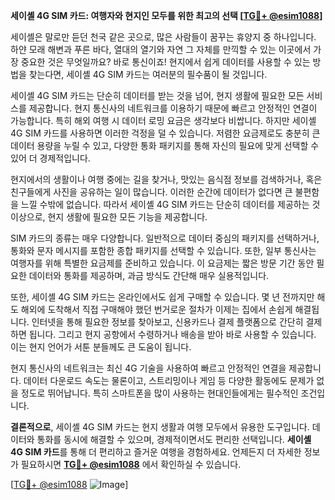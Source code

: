 **세이셸 4G SIM 카드: 여행자와 현지인 모두를 위한 최고의 선택 [[TG💪+ @esim1088](https://t.me/s/esim1088)]**

세이셸은 말로만 듣던 천국 같은 곳으로, 많은 사람들이 꿈꾸는 휴양지 중 하나입니다. 하얀 모래 해변과 푸른 바다, 열대의 열기와 자연 그 자체를 만끽할 수 있는 이곳에서 가장 중요한 것은 무엇일까요? 바로 통신이죠! 현지에서 쉽게 데이터를 사용할 수 있는 방법을 찾는다면, 세이셸 4G SIM 카드는 여러분의 필수품이 될 것입니다.

세이셸 4G SIM 카드는 단순히 데이터를 받는 것을 넘어, 현지 생활에 필요한 모든 서비스를 제공합니다. 현지 통신사의 네트워크를 이용하기 때문에 빠르고 안정적인 연결이 가능합니다. 특히 해외 여행 시 데이터 로밍 요금은 생각보다 비쌉니다. 하지만 세이셸 4G SIM 카드를 사용하면 이러한 걱정을 덜 수 있습니다. 저렴한 요금제로도 충분히 큰 데이터 용량을 누릴 수 있고, 다양한 통화 패키지를 통해 자신의 필요에 맞게 선택할 수 있어 더 경제적입니다.

현지에서의 생활이나 여행 중에는 길을 찾거나, 맛있는 음식점 정보를 검색하거나, 혹은 친구들에게 사진을 공유하는 일이 많습니다. 이러한 순간에 데이터가 없다면 큰 불편함을 느낄 수밖에 없습니다. 따라서 세이셸 4G SIM 카드는 단순히 데이터를 제공하는 것 이상으로, 현지 생활에 필요한 모든 기능을 제공합니다.

SIM 카드의 종류는 매우 다양합니다. 일반적으로 데이터 중심의 패키지를 선택하거나, 통화와 문자 메시지를 포함한 종합 패키지를 선택할 수 있습니다. 또한, 일부 통신사는 여행자를 위해 특별한 요금제를 준비하고 있습니다. 이 요금제는 짧은 방문 기간 동안 필요한 데이터와 통화를 제공하며, 과금 방식도 간단해 매우 실용적입니다.

또한, 세이셸 4G SIM 카드는 온라인에서도 쉽게 구매할 수 있습니다. 몇 년 전까지만 해도 해외에 도착해서 직접 구매해야 했던 번거로운 절차가 이제는 집에서 손쉽게 해결됩니다. 인터넷을 통해 필요한 정보를 찾아보고, 신용카드나 결제 플랫폼으로 간단히 결제하면 됩니다. 그리고 현지 공항에서 수령하거나 배송을 받아 바로 사용할 수 있습니다. 이는 현지 언어가 서툰 분들께도 큰 도움이 됩니다.

현지 통신사의 네트워크는 최신 4G 기술을 사용하여 빠르고 안정적인 연결을 제공합니다. 데이터 다운로드 속도는 물론이고, 스트리밍이나 게임 등 다양한 활동에도 문제가 없을 정도로 뛰어납니다. 특히 스마트폰을 많이 사용하는 현대인들에게는 필수적인 조건입니다.

**결론적으로**, 세이셸 4G SIM 카드는 현지 생활과 여행 모두에서 유용한 도구입니다. 데이터와 통화를 동시에 해결할 수 있으며, 경제적이면서도 편리한 선택입니다. **세이셸 4G SIM 카드**를 통해 더 편리하고 즐거운 여행을 경험하세요. 언제든지 더 자세한 정보가 필요하시면 **[TG💪+ @esim1088](https://t.me/s/esim1088)** 에서 확인하실 수 있습니다.

[[TG💪+ @esim1088](https://t.me/s/esim1088) ![Image](https://i.postimg.cc/Y0z9fWf4/image.png)]